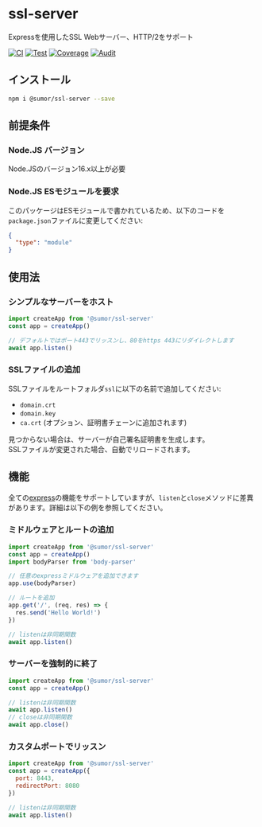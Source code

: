 # ssl-server

Expressを使用したSSL Webサーバー、HTTP/2をサポート

[![CI](https://github.com/sumor-cloud/ssl-server/actions/workflows/ci.yml/badge.svg)](https://github.com/sumor-cloud/ssl-server/actions/workflows/ci.yml)
[![Test](https://github.com/sumor-cloud/ssl-server/actions/workflows/ut.yml/badge.svg)](https://github.com/sumor-cloud/ssl-server/actions/workflows/ut.yml)
[![Coverage](https://github.com/sumor-cloud/ssl-server/actions/workflows/coverage.yml/badge.svg)](https://github.com/sumor-cloud/ssl-server/actions/workflows/coverage.yml)
[![Audit](https://github.com/sumor-cloud/ssl-server/actions/workflows/audit.yml/badge.svg)](https://github.com/sumor-cloud/ssl-server/actions/workflows/audit.yml)

## インストール

```bash
npm i @sumor/ssl-server --save
```

## 前提条件

### Node.JS バージョン

Node.JSのバージョン16.x以上が必要

### Node.JS ESモジュールを要求

このパッケージはESモジュールで書かれているため、以下のコードを`package.json`ファイルに変更してください:

```json
{
  "type": "module"
}
```

## 使用法

### シンプルなサーバーをホスト

```javascript
import createApp from '@sumor/ssl-server'
const app = createApp()

// デフォルトではポート443でリッスンし、80をhttps 443にリダイレクトします
await app.listen()
```

### SSLファイルの追加

SSLファイルをルートフォルダ`ssl`に以下の名前で追加してください:

- `domain.crt`
- `domain.key`
- `ca.crt` (オプション、証明書チェーンに追加されます)

見つからない場合は、サーバーが自己署名証明書を生成します。  
SSLファイルが変更された場合、自動でリロードされます。

## 機能

全ての[express](https://www.npmjs.com/package/express)の機能をサポートしていますが、`listen`と`close`メソッドに差異があります。詳細は以下の例を参照してください。

### ミドルウェアとルートの追加

```javascript
import createApp from '@sumor/ssl-server'
const app = createApp()
import bodyParser from 'body-parser'

// 任意のexpressミドルウェアを追加できます
app.use(bodyParser)

// ルートを追加
app.get('/', (req, res) => {
  res.send('Hello World!')
})

// listenは非同期関数
await app.listen()
```

### サーバーを強制的に終了

```javascript
import createApp from '@sumor/ssl-server'
const app = createApp()

// listenは非同期関数
await app.listen()
// closeは非同期関数
await app.close()
```

### カスタムポートでリッスン

```javascript
import createApp from '@sumor/ssl-server'
const app = createApp({
  port: 8443,
  redirectPort: 8080
})

// listenは非同期関数
await app.listen()
```
